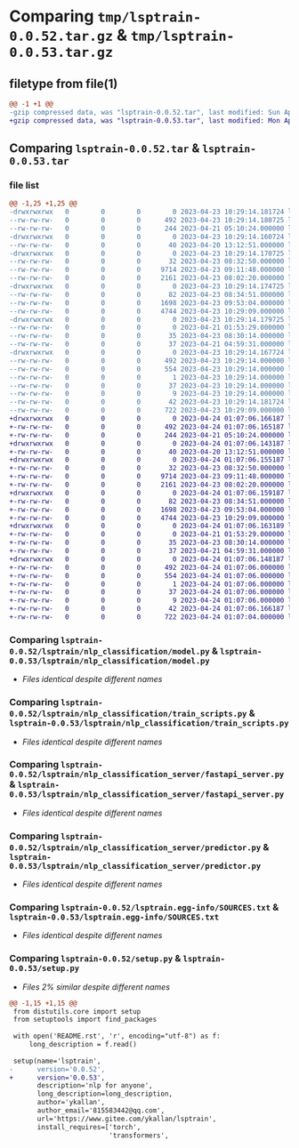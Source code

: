 # Comparing `tmp/lsptrain-0.0.52.tar.gz` & `tmp/lsptrain-0.0.53.tar.gz`

## filetype from file(1)

```diff
@@ -1 +1 @@
-gzip compressed data, was "lsptrain-0.0.52.tar", last modified: Sun Apr 23 10:29:14 2023, max compression
+gzip compressed data, was "lsptrain-0.0.53.tar", last modified: Mon Apr 24 01:07:06 2023, max compression
```

## Comparing `lsptrain-0.0.52.tar` & `lsptrain-0.0.53.tar`

### file list

```diff
@@ -1,25 +1,25 @@
-drwxrwxrwx   0        0        0        0 2023-04-23 10:29:14.181724 lsptrain-0.0.52/
--rw-rw-rw-   0        0        0      492 2023-04-23 10:29:14.180725 lsptrain-0.0.52/PKG-INFO
--rw-rw-rw-   0        0        0      244 2023-04-21 05:10:24.000000 lsptrain-0.0.52/README.rst
-drwxrwxrwx   0        0        0        0 2023-04-23 10:29:14.160724 lsptrain-0.0.52/lsptrain/
--rw-rw-rw-   0        0        0       40 2023-04-20 13:12:51.000000 lsptrain-0.0.52/lsptrain/__init__.py
-drwxrwxrwx   0        0        0        0 2023-04-23 10:29:14.170725 lsptrain-0.0.52/lsptrain/nlp_classification/
--rw-rw-rw-   0        0        0       32 2023-04-23 08:32:50.000000 lsptrain-0.0.52/lsptrain/nlp_classification/__init__.py
--rw-rw-rw-   0        0        0     9714 2023-04-23 09:11:48.000000 lsptrain-0.0.52/lsptrain/nlp_classification/model.py
--rw-rw-rw-   0        0        0     2161 2023-04-23 08:02:20.000000 lsptrain-0.0.52/lsptrain/nlp_classification/train_scripts.py
-drwxrwxrwx   0        0        0        0 2023-04-23 10:29:14.174725 lsptrain-0.0.52/lsptrain/nlp_classification_server/
--rw-rw-rw-   0        0        0       82 2023-04-23 08:34:51.000000 lsptrain-0.0.52/lsptrain/nlp_classification_server/__init__.py
--rw-rw-rw-   0        0        0     1698 2023-04-23 09:53:04.000000 lsptrain-0.0.52/lsptrain/nlp_classification_server/fastapi_server.py
--rw-rw-rw-   0        0        0     4744 2023-04-23 10:29:09.000000 lsptrain-0.0.52/lsptrain/nlp_classification_server/predictor.py
-drwxrwxrwx   0        0        0        0 2023-04-23 10:29:14.179725 lsptrain-0.0.52/lsptrain/utils/
--rw-rw-rw-   0        0        0        0 2023-04-21 01:53:29.000000 lsptrain-0.0.52/lsptrain/utils/__init__.py
--rw-rw-rw-   0        0        0       35 2023-04-23 08:30:14.000000 lsptrain-0.0.52/lsptrain/utils/init_args.py
--rw-rw-rw-   0        0        0       37 2023-04-21 04:59:31.000000 lsptrain-0.0.52/lsptrain/utils/init_logger.py
-drwxrwxrwx   0        0        0        0 2023-04-23 10:29:14.167724 lsptrain-0.0.52/lsptrain.egg-info/
--rw-rw-rw-   0        0        0      492 2023-04-23 10:29:14.000000 lsptrain-0.0.52/lsptrain.egg-info/PKG-INFO
--rw-rw-rw-   0        0        0      554 2023-04-23 10:29:14.000000 lsptrain-0.0.52/lsptrain.egg-info/SOURCES.txt
--rw-rw-rw-   0        0        0        1 2023-04-23 10:29:14.000000 lsptrain-0.0.52/lsptrain.egg-info/dependency_links.txt
--rw-rw-rw-   0        0        0       37 2023-04-23 10:29:14.000000 lsptrain-0.0.52/lsptrain.egg-info/requires.txt
--rw-rw-rw-   0        0        0        9 2023-04-23 10:29:14.000000 lsptrain-0.0.52/lsptrain.egg-info/top_level.txt
--rw-rw-rw-   0        0        0       42 2023-04-23 10:29:14.181724 lsptrain-0.0.52/setup.cfg
--rw-rw-rw-   0        0        0      722 2023-04-23 10:29:09.000000 lsptrain-0.0.52/setup.py
+drwxrwxrwx   0        0        0        0 2023-04-24 01:07:06.166187 lsptrain-0.0.53/
+-rw-rw-rw-   0        0        0      492 2023-04-24 01:07:06.165187 lsptrain-0.0.53/PKG-INFO
+-rw-rw-rw-   0        0        0      244 2023-04-21 05:10:24.000000 lsptrain-0.0.53/README.rst
+drwxrwxrwx   0        0        0        0 2023-04-24 01:07:06.143187 lsptrain-0.0.53/lsptrain/
+-rw-rw-rw-   0        0        0       40 2023-04-20 13:12:51.000000 lsptrain-0.0.53/lsptrain/__init__.py
+drwxrwxrwx   0        0        0        0 2023-04-24 01:07:06.155187 lsptrain-0.0.53/lsptrain/nlp_classification/
+-rw-rw-rw-   0        0        0       32 2023-04-23 08:32:50.000000 lsptrain-0.0.53/lsptrain/nlp_classification/__init__.py
+-rw-rw-rw-   0        0        0     9714 2023-04-23 09:11:48.000000 lsptrain-0.0.53/lsptrain/nlp_classification/model.py
+-rw-rw-rw-   0        0        0     2161 2023-04-23 08:02:20.000000 lsptrain-0.0.53/lsptrain/nlp_classification/train_scripts.py
+drwxrwxrwx   0        0        0        0 2023-04-24 01:07:06.159187 lsptrain-0.0.53/lsptrain/nlp_classification_server/
+-rw-rw-rw-   0        0        0       82 2023-04-23 08:34:51.000000 lsptrain-0.0.53/lsptrain/nlp_classification_server/__init__.py
+-rw-rw-rw-   0        0        0     1698 2023-04-23 09:53:04.000000 lsptrain-0.0.53/lsptrain/nlp_classification_server/fastapi_server.py
+-rw-rw-rw-   0        0        0     4744 2023-04-23 10:29:09.000000 lsptrain-0.0.53/lsptrain/nlp_classification_server/predictor.py
+drwxrwxrwx   0        0        0        0 2023-04-24 01:07:06.163189 lsptrain-0.0.53/lsptrain/utils/
+-rw-rw-rw-   0        0        0        0 2023-04-21 01:53:29.000000 lsptrain-0.0.53/lsptrain/utils/__init__.py
+-rw-rw-rw-   0        0        0       35 2023-04-23 08:30:14.000000 lsptrain-0.0.53/lsptrain/utils/init_args.py
+-rw-rw-rw-   0        0        0       37 2023-04-21 04:59:31.000000 lsptrain-0.0.53/lsptrain/utils/init_logger.py
+drwxrwxrwx   0        0        0        0 2023-04-24 01:07:06.148187 lsptrain-0.0.53/lsptrain.egg-info/
+-rw-rw-rw-   0        0        0      492 2023-04-24 01:07:06.000000 lsptrain-0.0.53/lsptrain.egg-info/PKG-INFO
+-rw-rw-rw-   0        0        0      554 2023-04-24 01:07:06.000000 lsptrain-0.0.53/lsptrain.egg-info/SOURCES.txt
+-rw-rw-rw-   0        0        0        1 2023-04-24 01:07:06.000000 lsptrain-0.0.53/lsptrain.egg-info/dependency_links.txt
+-rw-rw-rw-   0        0        0       37 2023-04-24 01:07:06.000000 lsptrain-0.0.53/lsptrain.egg-info/requires.txt
+-rw-rw-rw-   0        0        0        9 2023-04-24 01:07:06.000000 lsptrain-0.0.53/lsptrain.egg-info/top_level.txt
+-rw-rw-rw-   0        0        0       42 2023-04-24 01:07:06.166187 lsptrain-0.0.53/setup.cfg
+-rw-rw-rw-   0        0        0      722 2023-04-24 01:07:04.000000 lsptrain-0.0.53/setup.py
```

### Comparing `lsptrain-0.0.52/lsptrain/nlp_classification/model.py` & `lsptrain-0.0.53/lsptrain/nlp_classification/model.py`

 * *Files identical despite different names*

### Comparing `lsptrain-0.0.52/lsptrain/nlp_classification/train_scripts.py` & `lsptrain-0.0.53/lsptrain/nlp_classification/train_scripts.py`

 * *Files identical despite different names*

### Comparing `lsptrain-0.0.52/lsptrain/nlp_classification_server/fastapi_server.py` & `lsptrain-0.0.53/lsptrain/nlp_classification_server/fastapi_server.py`

 * *Files identical despite different names*

### Comparing `lsptrain-0.0.52/lsptrain/nlp_classification_server/predictor.py` & `lsptrain-0.0.53/lsptrain/nlp_classification_server/predictor.py`

 * *Files identical despite different names*

### Comparing `lsptrain-0.0.52/lsptrain.egg-info/SOURCES.txt` & `lsptrain-0.0.53/lsptrain.egg-info/SOURCES.txt`

 * *Files identical despite different names*

### Comparing `lsptrain-0.0.52/setup.py` & `lsptrain-0.0.53/setup.py`

 * *Files 2% similar despite different names*

```diff
@@ -1,15 +1,15 @@
 from distutils.core import setup
 from setuptools import find_packages
 
 with open('README.rst', 'r', encoding="utf-8") as f:
     long_description = f.read()
 
 setup(name='lsptrain',
-      version='0.0.52',
+      version='0.0.53',
       description='nlp for anyone',
       long_description=long_description,
       author='ykallan',
       author_email='815583442@qq.com',
       url='https://www.gitee.com/ykallan/lsptrain',
       install_requires=['torch',
                         'transformers',
```

